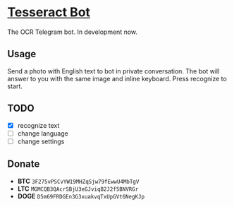 # [Tesseract Bot](https://github.com/Piterden/tesseract-bot)

The OCR Telegram bot. In development now.

## Usage

Send a photo with English text to bot in private conversation. The bot will answer to you with the same image and inline keyboard. Press recognize to start.

## TODO

- [x] recognize text
- [ ] change language
- [ ] change settings

## Donate

- **BTC** `3F275vPSCvYW19MHZqSjw79fEwwU4MbTgV`
- **LTC** `MGMCQB3QAcrSBjU3eGJviqB2J2f5BNVRGr`
- **DOGE** `D5m69FRDGEn3G3xuakvqTxUpGVt6NegKJp`
